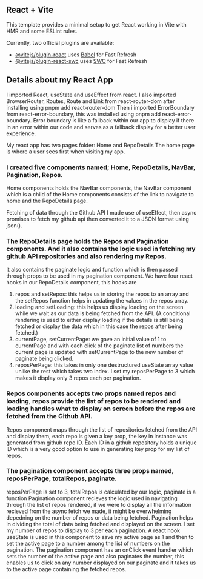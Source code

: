## React + Vite

This template provides a minimal setup to get React working in Vite with HMR and some ESLint rules.

Currently, two official plugins are available:

- [@vitejs/plugin-react](https://github.com/vitejs/vite-plugin-react/blob/main/packages/plugin-react/README.md) uses [Babel](https://babeljs.io/) for Fast Refresh
- [@vitejs/plugin-react-swc](https://github.com/vitejs/vite-plugin-react-swc) uses [SWC](https://swc.rs/) for Fast Refresh

## Details about my React App
I imported React, useState and useEffect from react.
I also imported BrowserRouter, Routes, Route and Link from react-router-dom after installing using pnpm add react-router-dom
Then i imported ErrorBoundary from react-error-boundary, this was installed using pnpm add react-error-boundary. 
Error boundary is like a fallback within our app to display if there in an error within our code and serves as a fallback display for a better user experience.

My react app has two pages folder: Home and RepoDetails
The home page is where a user sees first when visiting my app.

### I created five components named; Home, RepoDetails, NavBar, Pagination, Repos.
Home components holds the NavBar components, the NavBar component which is a child of the Home components consists of the link to navigate to home and the RepoDetails page.

Fetching of data through the Github API
I made use of useEffect, then async promises to fetch my github api then converted it to a JSON format using json().

### The RepoDetails page holds the Repos and Pagination components. And it also contains the logic used in fetching my github API repositories and also rendering my Repos.
It also contains the paginate logic and function which is then passed through props to be used in my pagination component.
We have four react hooks in our RepoDetails component, this hooks are
1. repos and setRepos: this helps us in storing the repos to an array and the setRepos function helps in updating the values in the repos array.
2. loading and setLoading: this helps us display loading on the screen while we wait as our data is being fetched from the API.
(A conditional rendering is used to either display loading if the details is still being fetched or display the data which in this case the repos after being fetched.)
3. currentPage, setCurrentPage: we gave an initial value of 1 to currentPage and with each click of the paginate list of numbers the current page is updated with setCurrentPage to the new number of paginate being clicked.
4. reposPerPage: this takes in only one destructured useState array value unlike the rest which takes two index. I set my reposPerPage to 3 which makes it display only 3 repos each per pagination.

### Repos components accepts two props named repos and loading, repos provide the list of repos to be rendered and loading handles what to display on screen before the repos are fetched from the Github API.
Repos component maps through the list of repositories fetched from the API and display them, each repo is given a key prop, the key in instance was generated from github repo ID.
Each ID in a github repository holds a unique ID which is a very good option to use in generating key prop for my list of repos.

### The pagination component accepts three props named, reposPerPage, totalRepos, paginate.
reposPerPage is set to 3, totalRepos is calculated by our logic, paginate is a function
Pagination component recieves the logic used in navigating through the list of repos rendered, if we were to display all the information recieved from the async fetch we made, 
it might be overwhelming depedning on the number of repos or data being fetched. Pagination helps in dividing the total of data being fetched and displayed on the screen.
I set my number of repos to display to 3 per each pagination.
A react hook useState is used in this component to save my active page as 1 and then to set the active page to a number among the list of numbers on the pagination.
The pagination component has an onClick event handler which sets the number of the active page and also paginates the number, this enables us to click on any number displayed on our paginate and it takes us to the active page containing the fetched repos.

